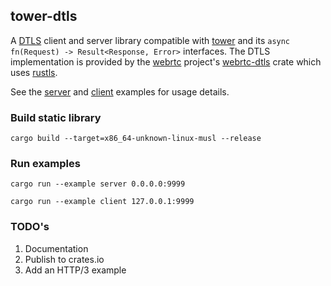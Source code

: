 
## tower-dtls 

A [DTLS](https://en.wikipedia.org/wiki/Datagram_Transport_Layer_Security) client and server library 
compatible with [tower](https://github.com/tower-rs/tower) and its `async fn(Request) -> Result<Response, Error>` interfaces. 
The DTLS implementation is provided by the [webrtc](https://github.com/webrtc-rs/webrtc) 
project's [webrtc-dtls](https://crates.io/crates/webrtc-dtls) crate which uses [rustls](https://github.com/rustls/rustls).

See the [server](./examples/server.rs) and [client](./examples/client.rs) examples for usage details. 

### Build static library
```shell
cargo build --target=x86_64-unknown-linux-musl --release
```

### Run examples
```shell
cargo run --example server 0.0.0.0:9999
```

```shell
cargo run --example client 127.0.0.1:9999
```

### TODO's
1. Documentation
2. Publish to crates.io
3. Add an HTTP/3 example